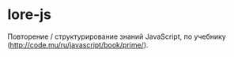 # lore-js
Повторение / структурирование знаний JavaScript, по учебнику (http://code.mu/ru/javascript/book/prime/).
